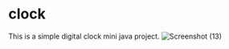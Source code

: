 # clock
This is a simple digital clock mini java project.
![Screenshot (13)](https://user-images.githubusercontent.com/102758947/182629853-00d0b9f0-d959-445a-b118-3bc1242db44d.png)
